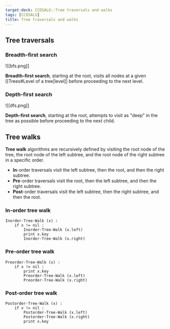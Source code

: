 ```yaml
---
target-deck: CCDSALG::Tree traversals and walks
tags: [CCDSALG]
title: Tree traversals and walks
---
```


## Tree traversals

<!--ID: 1723125334919-->

### Breadth-first search

![[bfs.png]]

**Breadth-first search**, starting at the root, visits all nodes at a given [[Trees#Level of a tree|level]] before proceeding to the next level.
<!--ID: 1723125334926-->

### Depth-first search

![[dfs.png]]

**Depth-first search**, starting at the root, attempts to visit as "deep" in the tree as possible before proceeding to the next child.
<!--ID: 1723125334929-->

## Tree walks

**Tree walk** algorithms are recursively defined by visiting the root node of the tree, the root node of the left subtree, and the root node of the right subtree in a specific order.
- **In**-order traversals visit the left subtree, then the root, and then the right subtree.
- **Pre**-order traversals visit the root, then the left subtree, and then the right subtree.
- **Post**-order traversals visit the left subtree, then the right subtree, and then the root.
<!--ID: 1723125334933-->

### In-order tree walk

```
Inorder-Tree-Walk (x) :
    if x != nil :
        Inorder-Tree-Walk (x.left)
        print x.key
        Inorder-Tree-Walk (x.right)
```

<!--ID: 1723125334936-->

### Pre-order tree walk

```
Preorder-Tree-Walk (x) :
    if x != nil :
        print x.key
        Preorder-Tree-Walk (x.left)
        Preorder-Tree-Walk (x.right)
```

<!--ID: 1723125334939-->

### Post-order tree walk

```
Postorder-Tree-Walk (x) :
    if x != nil :
        Postorder-Tree-Walk (x.left)
        Postorder-Tree-Walk (x.right)
        print x.key
```

<!--ID: 1723125334942-->
